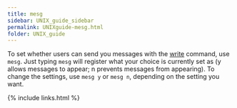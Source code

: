 ```yaml
---
title: mesg
sidebar: UNIX_guide_sidebar
permalink: UNIXguide-mesg.html
folder: UNIX_guide
---
```


To set whether users can send you messages with the 
[write](UNIXguide-who-write.html) command, use `mesg`.
Just typing `mesg` will register what your choice is currently set as (y allows
    messages to appear; n prevents messages from appearing).
To change the settings, use `mesg y` or `mesg n`, depending on the setting you
want.

{% include links.html %}

